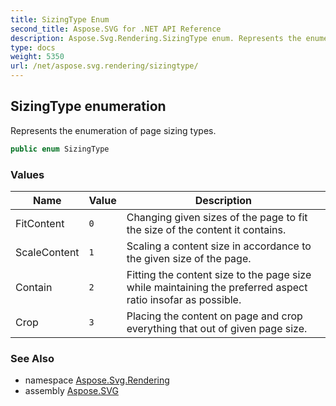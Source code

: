 ```yaml
---
title: SizingType Enum
second_title: Aspose.SVG for .NET API Reference
description: Aspose.Svg.Rendering.SizingType enum. Represents the enumeration of page sizing types
type: docs
weight: 5350
url: /net/aspose.svg.rendering/sizingtype/
---
```

## SizingType enumeration

Represents the enumeration of page sizing types.

```csharp
public enum SizingType
```

### Values

| Name | Value | Description |
| --- | --- | --- |
| FitContent | `0` | Changing given sizes of the page to fit the size of the content it contains. |
| ScaleContent | `1` | Scaling a content size in accordance to the given size of the page. |
| Contain | `2` | Fitting the content size to the page size while maintaining the preferred aspect ratio insofar as possible. |
| Crop | `3` | Placing the content on page and crop everything that out of given page size. |

### See Also

* namespace [Aspose.Svg.Rendering](../../aspose.svg.rendering/)
* assembly [Aspose.SVG](../../)
